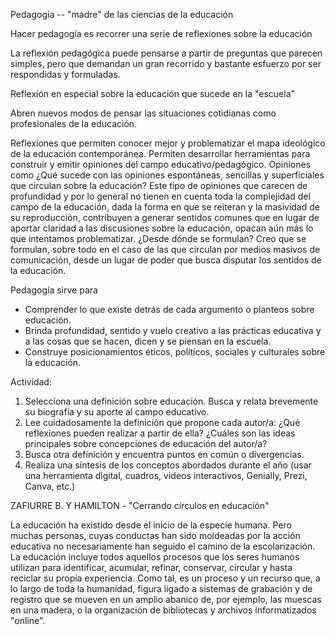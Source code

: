 Pedagogía -- "madre" de las ciencias de la educación

Hacer pedagogía es recorrer una serie de reflexiones sobre la educación 

La reflexión pedagógica puede pensarse a partir de preguntas que parecen simples, pero que demandan un gran recorrido y bastante esfuerzo por ser respondidas y formuladas.

Reflexión en especial sobre la educación que sucede en la "escuela"

Abren nuevos modos de pensar las situaciones cotidianas como profesionales de la educación.

Reflexiones que permiten conocer mejor y problematizar el mapa ideológico de la educación contemporánea.
Permiten desarrollar herramientas para construir y emitir opiniones del campo educativo/pedagógico.
Opiniones como
	¿Qué sucede con las opiniones espontáneas, sencillas y superficiales que circulan sobre la educación?
		Este tipo de opiniones que carecen de profundidad y por lo general no tienen en cuenta toda la complejidad del campo de la educación, dada la forma en que se reiteran y la masividad de su reproducción, contribuyen a generar sentidos comunes que en lugar de aportar claridad a las discusiones sobre la educación, opacan aún más lo que intentamos problematizar.
	¿Desde dónde se formulan?
		Creo que se formulan, sobre todo en el caso de las que circulan por medios masivos de comunicación, desde un lugar de poder que busca disputar los sentidos de la educación.

Pedagogía sirve para
* Comprender lo que existe detrás de cada argumento o planteos sobre educación.
* Brinda profundidad, sentido y vuelo creativo a las prácticas educativa y a las cosas que se hacen, dicen y se piensan en la escuela.
* Construye posicionamientos éticos, políticos, sociales y culturales sobre la educación.


Actividad:
1) Selecciona una definición sobre educación. Busca y relata brevemente su biografía y su aporte al campo educativo.
2) Lee cuidadosamente la definición que propone cada autor/a: ¿Qué reflexiones pueden realizar a partir de ella? ¿Cuáles son las ideas principales sobre concepciones de educación del autor/a?
3) Busca otra definición y encuentra puntos en común o divergencias.
4) Realiza una síntesis de los conceptos abordados durante el año (usar una herramienta  digital, cuadros, videos interactivos, Genially, Prezi, Canva, etc.)

ZAFIURRE B. Y HAMILTON - "Cerrando círculos en educación"

La educación ha existido desde el inicio de la especie humana. Pero muchas personas, cuyas conductas han sido moldeadas por la acción educativa no necesariamente han seguido el camino de la escolarización. La educación incluye todos aquellos procesos que los seres humanos utilizan para identificar, acumular, refinar, conservar, circular y hasta reciclar su propia experiencia. Como tal, es un proceso y un recurso que, a lo largo de toda la humanidad, figura ligado a sistemas de grabación y de registro que se mueven en un amplio abanico de, por ejemplo, las muescas en una madera, o la organización de bibliotecas y archivos informatizados "online".